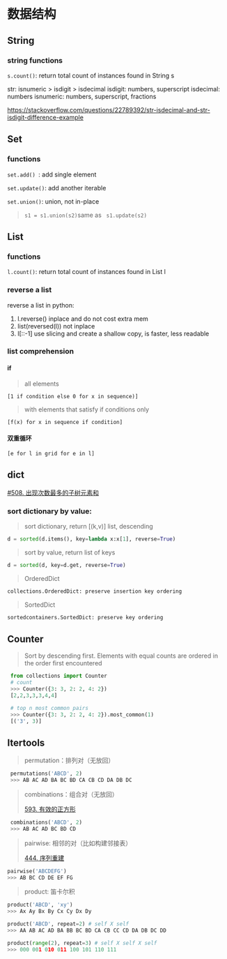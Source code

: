 # 数据结构

## String
### string functions

`s.count()`: return total count of instances found in String s



str:
isnumeric > isdigit > isdecimal
isdigit: numbers, superscript
isdecimal: numbers
isnumeric: numbers, superscript, fractions

https://stackoverflow.com/questions/22789392/str-isdecimal-and-str-isdigit-difference-example 

## Set

### functions

`set.add() `: add single element

`set.update()`: add another iterable

`set.union()`: union, not in-place

> ` s1 = s1.union(s2) `same as ` s1.update(s2)`



## List

### functions

`l.count()`: return total count of instances found in List l



### reverse a list

reverse a list in python:

1. l.reverse()
     inplace and do not cost extra mem
2. list(reversed(l))
     not inplace
3. l[::-1]
     use slicing and create a shallow copy, is faster, less readable

### list comprehension

#### if

> all elements

```[1 if condition else 0 for x in sequence)]```

> with elements that satisfy if conditions only

```[f(x) for x in sequence if condition]```

#### 双重循环

`[e for l in grid for e in l]`


## dict
[#508. 出现次数最多的子树元素和](https://leetcode.cn/problems/most-frequent-subtree-sum/)

### sort dictionary by value:
> sort dictionary, return [(k,v)] list, descending

```python
d = sorted(d.items(), key=lambda x:x[1], reverse=True)
```

> sort by value, return list of keys

```python
d = sorted(d, key=d.get, reverse=True) 
```

> OrderedDict

```python
collections.OrderedDict: preserve insertion key ordering
```
> SortedDict

```python
sortedcontainers.SortedDict: preserve key ordering
```

## Counter
> Sort by descending first. Elements with equal counts are ordered in the order first encountered

```python
 from collections import Counter
 # count
 >>> Counter({3: 3, 2: 2, 4: 2})
 [2,2,3,3,3,4,4]

 # top n most common pairs
 >>> Counter({3: 3, 2: 2, 4: 2}).most_common(1)
 [('3', 3)]
```



## Itertools

> permutation：排列对（无放回）

```python
 permutations('ABCD', 2)
 >>> AB AC AD BA BC BD CA CB CD DA DB DC
```

> combinations：组合对（无放回） 
>
> [593. 有效的正方形](https://leetcode.cn/problems/valid-square/) 

```python
 combinations('ABCD', 2)
 >>> AB AC AD BC BD CD
```

> pairwise: 相邻的对（比如构建邻接表）
>
>  [444. 序列重建](https://leetcode.cn/problems/sequence-reconstruction/) 

```python
pairwise('ABCDEFG') 
>>> AB BC CD DE EF FG
```

> product: 笛卡尔积

```python
product('ABCD', 'xy') 
>>> Ax Ay Bx By Cx Cy Dx Dy

product('ABCD', repeat=2) # self X self
>>> AA AB AC AD BA BB BC BD CA CB CC CD DA DB DC DD

product(range(2), repeat=3) # self X self X self
>>> 000 001 010 011 100 101 110 111
```

